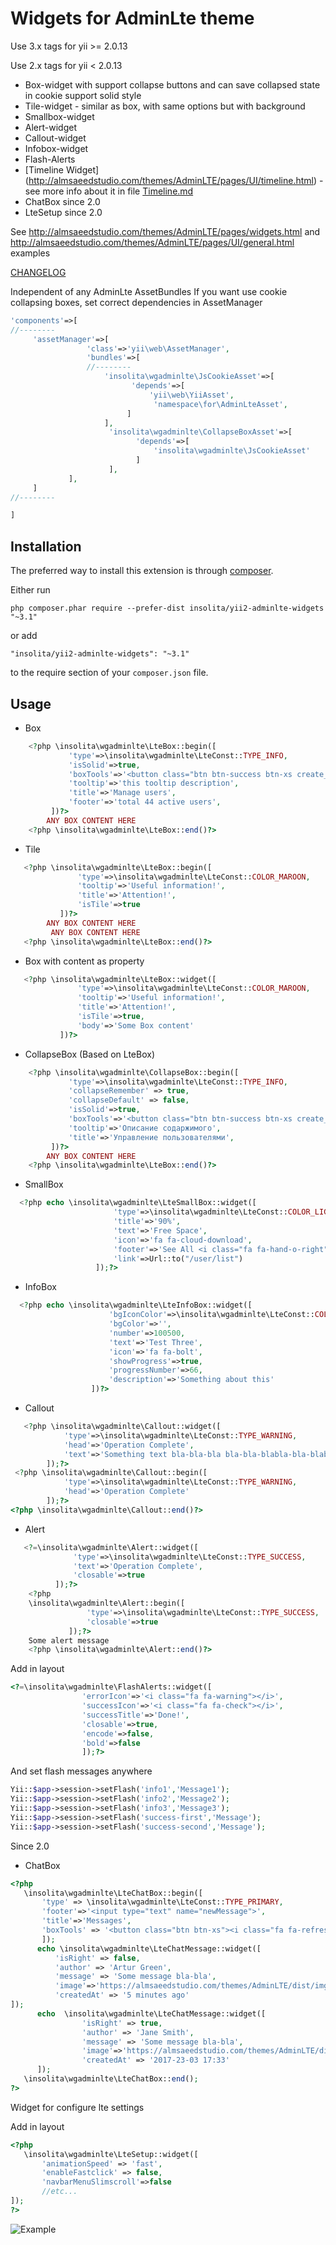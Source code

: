 Widgets for AdminLte theme
===========================

 Use 3.x tags for yii >= 2.0.13

 Use 2.x tags for yii < 2.0.13

 * Box-widget with support collapse buttons and can save collapsed state in cookie support solid style
 * Tile-widget - similar as box, with same options but with background
 * Smallbox-widget
 * Alert-widget
 * Callout-widget
 * Infobox-widget
 * Flash-Alerts
 * [Timeline Widget] (http://almsaeedstudio.com/themes/AdminLTE/pages/UI/timeline.html) - see more info about it in file [Timeline.md](https://github.com/Insolita/yii2-adminlte-widgets/blob/master/Timeline.md)
 * ChatBox since 2.0
 * LteSetup since 2.0

See http://almsaeedstudio.com/themes/AdminLTE/pages/widgets.html  and http://almsaeedstudio.com/themes/AdminLTE/pages/UI/general.html examples

[CHANGELOG](https://github.com/Insolita/yii2-adminlte-widgets/blob/master/CHANGELOG.md)

Independent of any AdminLte AssetBundles
If you want use cookie collapsing boxes, set correct dependencies in AssetManager

```php
'components'=>[
//--------
     'assetManager'=>[
                 'class'=>'yii\web\AssetManager',
                 'bundles'=>[
                 //--------
                     'insolita\wgadminlte\JsCookieAsset'=>[
                           'depends'=>[
                               'yii\web\YiiAsset',
                                'namespace\for\AdminLteAsset',
                          ]
                     ],
                      'insolita\wgadminlte\CollapseBoxAsset'=>[
                            'depends'=>[
                                'insolita\wgadminlte\JsCookieAsset'
                            ]
                      ],
             ],
     ]
//--------

]

```



Installation
------------

The preferred way to install this extension is through [composer](http://getcomposer.org/download/).

Either run

```
php composer.phar require --prefer-dist insolita/yii2-adminlte-widgets "~3.1"
```

or add

```
"insolita/yii2-adminlte-widgets": "~3.1"
```

to the require section of your `composer.json` file.



Usage
------
 * Box

```php
    <?php \insolita\wgadminlte\LteBox::begin([
             'type'=>\insolita\wgadminlte\LteConst::TYPE_INFO,
             'isSolid'=>true,
             'boxTools'=>'<button class="btn btn-success btn-xs create_button" ><i class="fa fa-plus-circle"></i> Add</button>',
             'tooltip'=>'this tooltip description',
             'title'=>'Manage users',
             'footer'=>'total 44 active users',
         ])?>
        ANY BOX CONTENT HERE
    <?php \insolita\wgadminlte\LteBox::end()?>
```
 * Tile

```php
   <?php \insolita\wgadminlte\LteBox::begin([
               'type'=>\insolita\wgadminlte\LteConst::COLOR_MAROON,
               'tooltip'=>'Useful information!',
               'title'=>'Attention!',
               'isTile'=>true
           ])?>
        ANY BOX CONTENT HERE
         ANY BOX CONTENT HERE 
   <?php \insolita\wgadminlte\LteBox::end()?>
```
 * Box with content as property
  ```php
     <?php \insolita\wgadminlte\LteBox::widget([
                 'type'=>\insolita\wgadminlte\LteConst::COLOR_MAROON,
                 'tooltip'=>'Useful information!',
                 'title'=>'Attention!',
                 'isTile'=>true,
                 'body'=>'Some Box content'
             ])?>
  ```

 * CollapseBox (Based on LteBox)
```php
    <?php \insolita\wgadminlte\CollapseBox::begin([
             'type'=>\insolita\wgadminlte\LteConst::TYPE_INFO,
             'collapseRemember' => true,
             'collapseDefault' => false,
             'isSolid'=>true,
             'boxTools'=>'<button class="btn btn-success btn-xs create_button" ><i class="fa fa-plus-circle"></i> Добавить</button>',
             'tooltip'=>'Описание содаржимого',
             'title'=>'Управление пользователями',
         ])?>
        ANY BOX CONTENT HERE
    <?php \insolita\wgadminlte\LteBox::end()?>
```

 * SmallBox

 ```php
   <?php echo \insolita\wgadminlte\LteSmallBox::widget([
	                    'type'=>\insolita\wgadminlte\LteConst::COLOR_LIGHT_BLUE,
	                    'title'=>'90%',
	                    'text'=>'Free Space',
	                    'icon'=>'fa fa-cloud-download',
	                    'footer'=>'See All <i class="fa fa-hand-o-right"></i>',
	                    'link'=>Url::to("/user/list")
	                ]);?>
```

 * InfoBox

 ```php
   <?php echo \insolita\wgadminlte\LteInfoBox::widget([
                       'bgIconColor'=>\insolita\wgadminlte\LteConst::COLOR_AQUA,
                       'bgColor'=>'',
                       'number'=>100500,
                       'text'=>'Test Three',
                       'icon'=>'fa fa-bolt',
                       'showProgress'=>true,
                       'progressNumber'=>66,
                       'description'=>'Something about this'
                   ])?>
```
 * Callout
```php
   <?php \insolita\wgadminlte\Callout::widget([
            'type'=>\insolita\wgadminlte\LteConst::TYPE_WARNING,
            'head'=>'Operation Complete',
            'text'=>'Something text bla-bla-bla bla-bla-blabla-bla-blabla-bla-blabla-bla-blabla-bla-blabla-bla-bla'
        ]);?>
 <?php \insolita\wgadminlte\Callout::begin([
            'type'=>\insolita\wgadminlte\LteConst::TYPE_WARNING,
            'head'=>'Operation Complete'
        ]);?>
<?php \insolita\wgadminlte\Callout::end()?>

```
 * Alert
```php
   <?=\insolita\wgadminlte\Alert::widget([
              'type'=>\insolita\wgadminlte\LteConst::TYPE_SUCCESS,
              'text'=>'Operation Complete',
              'closable'=>true
          ]);?>
    <?php
    \insolita\wgadminlte\Alert::begin([
                 'type'=>\insolita\wgadminlte\LteConst::TYPE_SUCCESS,
                 'closable'=>true
             ]);?>
    Some alert message
    <?php \insolita\wgadminlte\Alert::end()?>


```


Add in layout

```php
<?=\insolita\wgadminlte\FlashAlerts::widget([
                'errorIcon'=>'<i class="fa fa-warning"></i>',
                'successIcon'=>'<i class="fa fa-check"></i>',
                'successTitle'=>'Done!',
                'closable'=>true,
                'encode'=>false,
                'bold'=>false
                ]);?>
```

And set flash messages anywhere

```php
Yii::$app->session->setFlash('info1','Message1');
Yii::$app->session->setFlash('info2','Message2');
Yii::$app->session->setFlash('info3','Message3');
Yii::$app->session->setFlash('success-first','Message');
Yii::$app->session->setFlash('success-second','Message');
```

Since 2.0

* ChatBox
```php
<?php 
   \insolita\wgadminlte\LteChatBox::begin([
       'type' => \insolita\wgadminlte\LteConst::TYPE_PRIMARY,
       'footer'=>'<input type="text" name="newMessage">',
       'title'=>'Messages',
       'boxTools' => '<button class="btn btn-xs"><i class="fa fa-refresh"></i></button>'
       ]);
      echo \insolita\wgadminlte\LteChatMessage::widget([
          'isRight' => false,
          'author' => 'Artur Green',
          'message' => 'Some message bla-bla',
          'image'=>'https://almsaeedstudio.com/themes/AdminLTE/dist/img/user3-128x128.jpg',
          'createdAt' => '5 minutes ago'
]);
      echo  \insolita\wgadminlte\LteChatMessage::widget([
                'isRight' => true,
                'author' => 'Jane Smith',
                'message' => 'Some message bla-bla',
                'image'=>'https://almsaeedstudio.com/themes/AdminLTE/dist/img/user1-128x128.jpg',
                'createdAt' => '2017-23-03 17:33'
      ]);
   \insolita\wgadminlte\LteChatBox::end();
?>
```

Widget for configure lte settings

Add in layout
```php
<?php
   \insolita\wgadminlte\LteSetup::widget([
       'animationSpeed' => 'fast',
       'enableFastclick' => false,
       'navbarMenuSlimscroll'=>false
       //etc...
]);
?>
```

![Example](http://dl4.joxi.net/drive/2017/03/25/0008/3019/551883/83/9bb0d4748a.jpg)